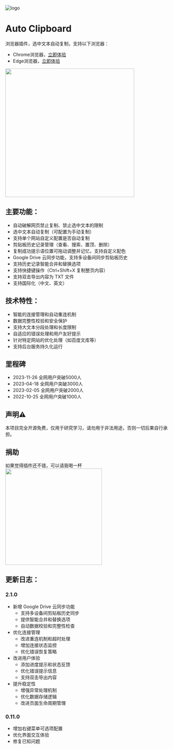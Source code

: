 ![logo](/extension/images/icon@128.png)
# Auto Clipboard

浏览器插件，选中文本自动复制，支持以下浏览器：

* Chrome浏览器，[立即体验](https://chrome.google.com/webstore/detail/auto-clipboard/inhnhgihdkbalmmojcbpalkkmhkmcdjm)
* Edge浏览器，[立即体验](https://microsoftedge.microsoft.com/addons/detail/%E8%87%AA%E5%8A%A8%E5%89%AA%E5%88%87%E6%9D%BF/oecjpmpbghigjifackhbapkamgaemnkj)

<img src="https://user-images.githubusercontent.com/9384140/189513314-5258a8d9-28a8-49b3-b4f5-9d43bc85fe7f.png" width="400" />

## 主要功能：  
* 自动破解网页禁止复制、禁止选中文本的限制
* 选中文本自动复制（可配置为手动复制）
* 支持单个网站自定义配置是否自动复制
* 剪贴板历史记录管理（查看、搜索、置顶、删除）
* 复制成功提示语位置可拖动调整并记忆，支持自定义配色
* Google Drive 云同步功能，支持多设备间同步剪贴板历史
* 支持历史记录智能合并和替换选项
* 支持快捷键操作（Ctrl+Shift+X 复制整页内容）
* 支持双击导出内容为 TXT 文件
* 支持国际化（中文、英文）

## 技术特性：
* 智能的连接管理和自动重连机制
* 数据完整性校验和安全保护
* 支持大文本分段处理和长度限制
* 自适应的错误处理和用户友好提示
* 针对特定网站的优化处理（如百度文库等）
* 支持后台服务持久化运行

## 里程碑
* 2023-11-26 全网用户突破5000人
* 2023-04-18 全网用户突破3000人
* 2023-02-05 全网用户突破2000人
* 2022-10-25 全网用户突破1000人

## 声明⚠️
本项目完全开源免费，仅用于研究学习，请勿用于非法用途，否则一切后果自行承担。

## 捐助
如果觉得插件还不错，可以请我喝一杯  
<img src="https://github.com/wangmeijian/auto_clipboard/assets/9384140/bd54672e-e567-43e1-a7be-a3e9674169fe" width="300" />

## 更新日志： 
### 2.1.0
* 新增 Google Drive 云同步功能
  - 支持多设备间剪贴板历史同步
  - 提供智能合并和替换选项
  - 自动数据校验和完整性检查
* 优化连接管理
  - 改进重连机制和超时处理
  - 增加连接状态监控
  - 优化错误恢复策略
* 改进用户体验
  - 添加进度提示和状态反馈
  - 优化错误提示信息
  - 支持双击导出内容
* 提升稳定性
  - 增强异常处理机制
  - 优化数据存储逻辑
  - 改进页面生命周期管理

### 0.11.0
* 增加右键菜单可选项配置
* 优化界面交互体验
* 修复已知问题 